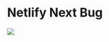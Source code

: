 # Netlify Next Bug

[![](https://www.netlify.com/img/deploy/button.svg)](https://app.netlify.com/start/deploy?repository=https://github.com/CryogenicPlanet/netlify-next-prebuild-bug)
